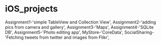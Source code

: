 # iOS_projects

Assignment1-'simple TableView and Collection View', 
Assignment2-'adding pics from camera and gallery', 
Assignment3-'Maps', 
Assignment4-'SQLite DB', 
Assignment5-'Photo editing app', 
MyStore-'CoreData', 
SocialSharing-'Fetching tweets from twitter and images from Flikr',  

